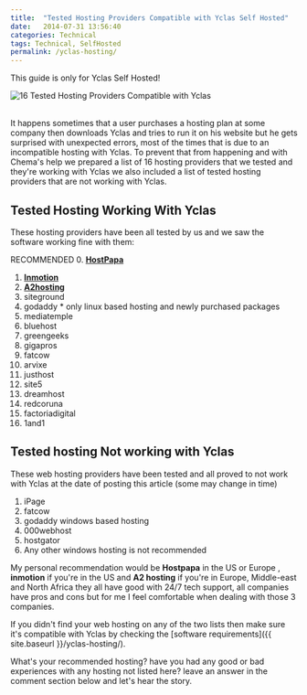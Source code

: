 ```yaml
---
title:  "Tested Hosting Providers Compatible with Yclas Self Hosted"
date:   2014-07-31 13:56:40
categories: Technical
tags: Technical, SelfHosted
permalink: /yclas-hosting/
---
```

<div class="alert alert-warning">
<strong><i class="glyphicon glyphicon-warning-sign"></i> </strong> This guide is only for Yclas Self Hosted!
</div>

![16 Tested Hosting Providers Compatible with Yclas](//open-classifieds.com/wp-content/uploads/2014/07/624x468xinternet-295264_1280-624x468.png.pagespeed.ic.zoiyEiNWzT.png)

<br>
It happens sometimes that a user purchases a hosting plan at some company then downloads Yclas and tries to run it on his website but he gets surprised with unexpected errors, most of the times that is due to an incompatible hosting with Yclas. To prevent that from happening and with Chema's help we prepared a list of 16 hosting providers that we tested and they're working with Yclas we also included a list of tested hosting providers that are not working with Yclas.

## Tested Hosting Working With Yclas

These hosting providers have been all tested by us and we saw the software working fine with them:

RECOMMENDED
0. **[HostPapa](https://yclas.com/hosting-pro)**
1. **[Inmotion](https://partners.inmotionhosting.com/c/1252522/260033/4222)**
2. **[A2hosting](https://partners.a2hosting.com/solutions.php?id=4636)**
3. siteground
4. godaddy * only linux based hosting and newly purchased packages
5. mediatemple
6. bluehost
7. greengeeks
8. gigapros
9. fatcow
10. arvixe
11. justhost
12. site5
13. dreamhost
14. redcoruna
15. factoriadigital
16. 1and1

## Tested hosting Not working with Yclas

These web hosting providers have been tested and all proved to not work with Yclas at the date of posting this article (some may change in time)

1. iPage
2. fatcow
3. godaddy windows based hosting
4. 000webhost
5. hostgator
6. Any other windows hosting is not recommended

My personal recommendation would be **Hostpapa** in the US or Europe , **inmotion** if you're in the US and **A2 hosting** if you're in Europe, Middle-east and North Africa they all have good with 24/7 tech support, all companies have pros and cons but for me I feel comfortable when dealing with those 3 companies.

If you didn't find your web hosting on any of the two lists then make sure it's compatible with Yclas by checking the [software requirements]({{ site.baseurl }}/yclas-hosting/).

What's your recommended hosting? have you had any good or bad experiences with any hosting not listed here? leave an answer in the comment section below and let's hear the story.

